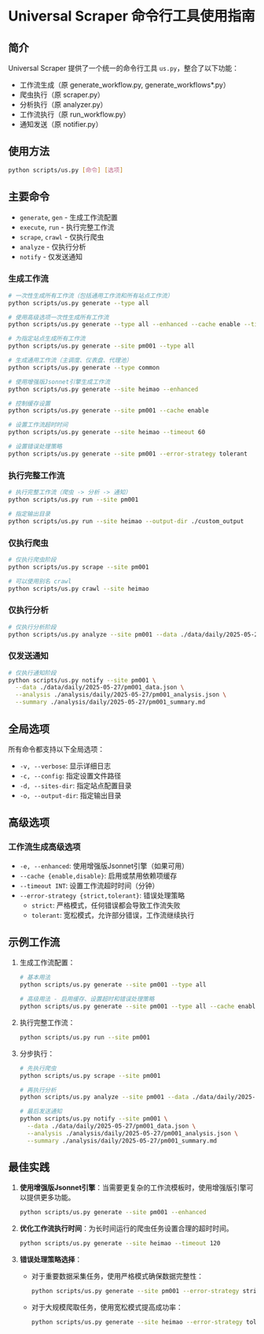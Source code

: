 # Universal Scraper 命令行工具使用指南

## 简介

Universal Scraper 提供了一个统一的命令行工具 `us.py`，整合了以下功能：

- 工作流生成（原 generate_workflow.py, generate_workflows*.py）
- 爬虫执行（原 scraper.py）
- 分析执行（原 analyzer.py）
- 工作流执行（原 run_workflow.py）
- 通知发送（原 notifier.py）

## 使用方法

```bash
python scripts/us.py [命令] [选项]
```

## 主要命令

- `generate`, `gen` - 生成工作流配置
- `execute`, `run` - 执行完整工作流
- `scrape`, `crawl` - 仅执行爬虫
- `analyze` - 仅执行分析
- `notify` - 仅发送通知

### 生成工作流

```bash
# 一次性生成所有工作流（包括通用工作流和所有站点工作流）
python scripts/us.py generate --type all

# 使用高级选项一次性生成所有工作流
python scripts/us.py generate --type all --enhanced --cache enable --timeout 90 --error-strategy tolerant

# 为指定站点生成所有工作流
python scripts/us.py generate --site pm001 --type all

# 生成通用工作流（主调度、仪表盘、代理池）
python scripts/us.py generate --type common

# 使用增强版Jsonnet引擎生成工作流
python scripts/us.py generate --site heimao --enhanced

# 控制缓存设置
python scripts/us.py generate --site pm001 --cache enable

# 设置工作流超时时间
python scripts/us.py generate --site heimao --timeout 60

# 设置错误处理策略
python scripts/us.py generate --site pm001 --error-strategy tolerant
```

### 执行完整工作流

```bash
# 执行完整工作流（爬虫 -> 分析 -> 通知）
python scripts/us.py run --site pm001

# 指定输出目录
python scripts/us.py run --site heimao --output-dir ./custom_output
```

### 仅执行爬虫

```bash
# 仅执行爬虫阶段
python scripts/us.py scrape --site pm001

# 可以使用别名 crawl
python scripts/us.py crawl --site heimao
```

### 仅执行分析

```bash
# 仅执行分析阶段
python scripts/us.py analyze --site pm001 --data ./data/daily/2025-05-27/pm001_data.json
```

### 仅发送通知

```bash
# 仅执行通知阶段
python scripts/us.py notify --site pm001 \
  --data ./data/daily/2025-05-27/pm001_data.json \
  --analysis ./analysis/daily/2025-05-27/pm001_analysis.json \
  --summary ./analysis/daily/2025-05-27/pm001_summary.md
```

## 全局选项

所有命令都支持以下全局选项：

- `-v, --verbose`: 显示详细日志
- `-c, --config`: 指定设置文件路径
- `-d, --sites-dir`: 指定站点配置目录
- `-o, --output-dir`: 指定输出目录

## 高级选项

### 工作流生成高级选项

- `-e, --enhanced`: 使用增强版Jsonnet引擎（如果可用）
- `--cache {enable,disable}`: 启用或禁用依赖项缓存
- `--timeout INT`: 设置工作流超时时间（分钟）
- `--error-strategy {strict,tolerant}`: 错误处理策略
  - `strict`: 严格模式，任何错误都会导致工作流失败
  - `tolerant`: 宽松模式，允许部分错误，工作流继续执行

## 示例工作流

1. 生成工作流配置：
   ```bash
   # 基本用法
   python scripts/us.py generate --site pm001 --type all
   
   # 高级用法 - 启用缓存、设置超时和错误处理策略
   python scripts/us.py generate --site pm001 --type all --cache enable --timeout 90 --error-strategy tolerant
   ```

2. 执行完整工作流：
   ```bash
   python scripts/us.py run --site pm001
   ```

3. 分步执行：
   ```bash
   # 先执行爬虫
   python scripts/us.py scrape --site pm001
   
   # 再执行分析
   python scripts/us.py analyze --site pm001 --data ./data/daily/2025-05-27/pm001_data.json
   
   # 最后发送通知
   python scripts/us.py notify --site pm001 \
     --data ./data/daily/2025-05-27/pm001_data.json \
     --analysis ./analysis/daily/2025-05-27/pm001_analysis.json \
     --summary ./analysis/daily/2025-05-27/pm001_summary.md
   ```

## 最佳实践

1. **使用增强版Jsonnet引擎**：当需要更复杂的工作流模板时，使用增强版引擎可以提供更多功能。
   ```bash
   python scripts/us.py generate --site pm001 --enhanced
   ```

2. **优化工作流执行时间**：为长时间运行的爬虫任务设置合理的超时时间。
   ```bash
   python scripts/us.py generate --site heimao --timeout 120
   ```

3. **错误处理策略选择**：
   - 对于重要数据采集任务，使用严格模式确保数据完整性：
     ```bash
     python scripts/us.py generate --site pm001 --error-strategy strict
     ```
   - 对于大规模爬取任务，使用宽松模式提高成功率：
     ```bash
     python scripts/us.py generate --site heimao --error-strategy tolerant
     ```
